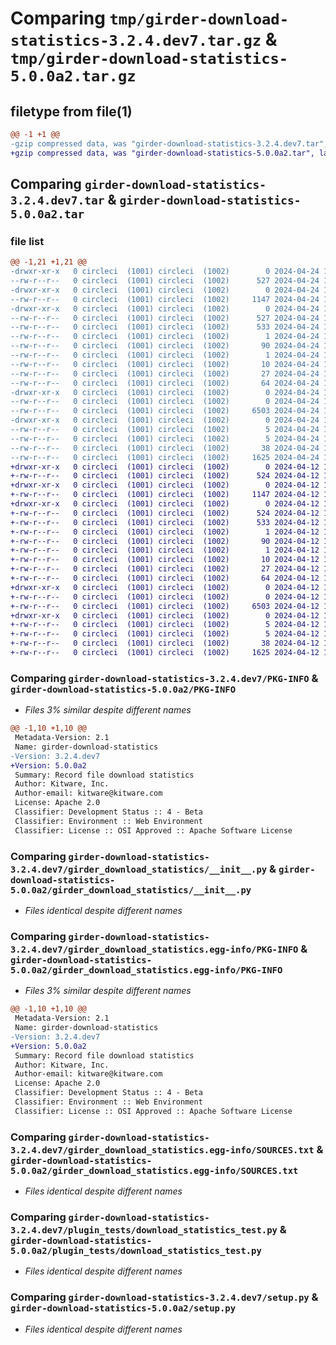 # Comparing `tmp/girder-download-statistics-3.2.4.dev7.tar.gz` & `tmp/girder-download-statistics-5.0.0a2.tar.gz`

## filetype from file(1)

```diff
@@ -1 +1 @@
-gzip compressed data, was "girder-download-statistics-3.2.4.dev7.tar", last modified: Wed Apr 24 19:12:21 2024, max compression
+gzip compressed data, was "girder-download-statistics-5.0.0a2.tar", last modified: Fri Apr 12 16:30:01 2024, max compression
```

## Comparing `girder-download-statistics-3.2.4.dev7.tar` & `girder-download-statistics-5.0.0a2.tar`

### file list

```diff
@@ -1,21 +1,21 @@
-drwxr-xr-x   0 circleci  (1001) circleci  (1002)        0 2024-04-24 19:12:21.066557 girder-download-statistics-3.2.4.dev7/
--rw-r--r--   0 circleci  (1001) circleci  (1002)      527 2024-04-24 19:12:21.066557 girder-download-statistics-3.2.4.dev7/PKG-INFO
-drwxr-xr-x   0 circleci  (1001) circleci  (1002)        0 2024-04-24 19:12:21.062557 girder-download-statistics-3.2.4.dev7/girder_download_statistics/
--rw-r--r--   0 circleci  (1001) circleci  (1002)     1147 2024-04-24 19:11:47.000000 girder-download-statistics-3.2.4.dev7/girder_download_statistics/__init__.py
-drwxr-xr-x   0 circleci  (1001) circleci  (1002)        0 2024-04-24 19:12:21.066557 girder-download-statistics-3.2.4.dev7/girder_download_statistics.egg-info/
--rw-r--r--   0 circleci  (1001) circleci  (1002)      527 2024-04-24 19:12:20.000000 girder-download-statistics-3.2.4.dev7/girder_download_statistics.egg-info/PKG-INFO
--rw-r--r--   0 circleci  (1001) circleci  (1002)      533 2024-04-24 19:12:21.000000 girder-download-statistics-3.2.4.dev7/girder_download_statistics.egg-info/SOURCES.txt
--rw-r--r--   0 circleci  (1001) circleci  (1002)        1 2024-04-24 19:12:20.000000 girder-download-statistics-3.2.4.dev7/girder_download_statistics.egg-info/dependency_links.txt
--rw-r--r--   0 circleci  (1001) circleci  (1002)       90 2024-04-24 19:12:20.000000 girder-download-statistics-3.2.4.dev7/girder_download_statistics.egg-info/entry_points.txt
--rw-r--r--   0 circleci  (1001) circleci  (1002)        1 2024-04-24 19:12:20.000000 girder-download-statistics-3.2.4.dev7/girder_download_statistics.egg-info/not-zip-safe
--rw-r--r--   0 circleci  (1001) circleci  (1002)       10 2024-04-24 19:12:20.000000 girder-download-statistics-3.2.4.dev7/girder_download_statistics.egg-info/requires.txt
--rw-r--r--   0 circleci  (1001) circleci  (1002)       27 2024-04-24 19:12:20.000000 girder-download-statistics-3.2.4.dev7/girder_download_statistics.egg-info/top_level.txt
--rw-r--r--   0 circleci  (1001) circleci  (1002)       64 2024-04-24 19:11:47.000000 girder-download-statistics-3.2.4.dev7/plugin.cmake
-drwxr-xr-x   0 circleci  (1001) circleci  (1002)        0 2024-04-24 19:12:21.066557 girder-download-statistics-3.2.4.dev7/plugin_tests/
--rw-r--r--   0 circleci  (1001) circleci  (1002)        0 2024-04-24 19:11:47.000000 girder-download-statistics-3.2.4.dev7/plugin_tests/__init__.py
--rw-r--r--   0 circleci  (1001) circleci  (1002)     6503 2024-04-24 19:11:47.000000 girder-download-statistics-3.2.4.dev7/plugin_tests/download_statistics_test.py
-drwxr-xr-x   0 circleci  (1001) circleci  (1002)        0 2024-04-24 19:12:21.066557 girder-download-statistics-3.2.4.dev7/plugin_tests/files/
--rw-r--r--   0 circleci  (1001) circleci  (1002)        5 2024-04-24 19:11:47.000000 girder-download-statistics-3.2.4.dev7/plugin_tests/files/txt1.txt
--rw-r--r--   0 circleci  (1001) circleci  (1002)        5 2024-04-24 19:11:47.000000 girder-download-statistics-3.2.4.dev7/plugin_tests/files/txt2.txt
--rw-r--r--   0 circleci  (1001) circleci  (1002)       38 2024-04-24 19:12:21.066557 girder-download-statistics-3.2.4.dev7/setup.cfg
--rw-r--r--   0 circleci  (1001) circleci  (1002)     1625 2024-04-24 19:11:47.000000 girder-download-statistics-3.2.4.dev7/setup.py
+drwxr-xr-x   0 circleci  (1001) circleci  (1002)        0 2024-04-12 16:30:01.376257 girder-download-statistics-5.0.0a2/
+-rw-r--r--   0 circleci  (1001) circleci  (1002)      524 2024-04-12 16:30:01.372256 girder-download-statistics-5.0.0a2/PKG-INFO
+drwxr-xr-x   0 circleci  (1001) circleci  (1002)        0 2024-04-12 16:30:01.372256 girder-download-statistics-5.0.0a2/girder_download_statistics/
+-rw-r--r--   0 circleci  (1001) circleci  (1002)     1147 2024-04-12 16:27:18.000000 girder-download-statistics-5.0.0a2/girder_download_statistics/__init__.py
+drwxr-xr-x   0 circleci  (1001) circleci  (1002)        0 2024-04-12 16:30:01.372256 girder-download-statistics-5.0.0a2/girder_download_statistics.egg-info/
+-rw-r--r--   0 circleci  (1001) circleci  (1002)      524 2024-04-12 16:30:01.000000 girder-download-statistics-5.0.0a2/girder_download_statistics.egg-info/PKG-INFO
+-rw-r--r--   0 circleci  (1001) circleci  (1002)      533 2024-04-12 16:30:01.000000 girder-download-statistics-5.0.0a2/girder_download_statistics.egg-info/SOURCES.txt
+-rw-r--r--   0 circleci  (1001) circleci  (1002)        1 2024-04-12 16:30:01.000000 girder-download-statistics-5.0.0a2/girder_download_statistics.egg-info/dependency_links.txt
+-rw-r--r--   0 circleci  (1001) circleci  (1002)       90 2024-04-12 16:30:01.000000 girder-download-statistics-5.0.0a2/girder_download_statistics.egg-info/entry_points.txt
+-rw-r--r--   0 circleci  (1001) circleci  (1002)        1 2024-04-12 16:30:01.000000 girder-download-statistics-5.0.0a2/girder_download_statistics.egg-info/not-zip-safe
+-rw-r--r--   0 circleci  (1001) circleci  (1002)       10 2024-04-12 16:30:01.000000 girder-download-statistics-5.0.0a2/girder_download_statistics.egg-info/requires.txt
+-rw-r--r--   0 circleci  (1001) circleci  (1002)       27 2024-04-12 16:30:01.000000 girder-download-statistics-5.0.0a2/girder_download_statistics.egg-info/top_level.txt
+-rw-r--r--   0 circleci  (1001) circleci  (1002)       64 2024-04-12 16:27:18.000000 girder-download-statistics-5.0.0a2/plugin.cmake
+drwxr-xr-x   0 circleci  (1001) circleci  (1002)        0 2024-04-12 16:30:01.372256 girder-download-statistics-5.0.0a2/plugin_tests/
+-rw-r--r--   0 circleci  (1001) circleci  (1002)        0 2024-04-12 16:27:18.000000 girder-download-statistics-5.0.0a2/plugin_tests/__init__.py
+-rw-r--r--   0 circleci  (1001) circleci  (1002)     6503 2024-04-12 16:27:18.000000 girder-download-statistics-5.0.0a2/plugin_tests/download_statistics_test.py
+drwxr-xr-x   0 circleci  (1001) circleci  (1002)        0 2024-04-12 16:30:01.372256 girder-download-statistics-5.0.0a2/plugin_tests/files/
+-rw-r--r--   0 circleci  (1001) circleci  (1002)        5 2024-04-12 16:27:18.000000 girder-download-statistics-5.0.0a2/plugin_tests/files/txt1.txt
+-rw-r--r--   0 circleci  (1001) circleci  (1002)        5 2024-04-12 16:27:18.000000 girder-download-statistics-5.0.0a2/plugin_tests/files/txt2.txt
+-rw-r--r--   0 circleci  (1001) circleci  (1002)       38 2024-04-12 16:30:01.376257 girder-download-statistics-5.0.0a2/setup.cfg
+-rw-r--r--   0 circleci  (1001) circleci  (1002)     1625 2024-04-12 16:27:18.000000 girder-download-statistics-5.0.0a2/setup.py
```

### Comparing `girder-download-statistics-3.2.4.dev7/PKG-INFO` & `girder-download-statistics-5.0.0a2/PKG-INFO`

 * *Files 3% similar despite different names*

```diff
@@ -1,10 +1,10 @@
 Metadata-Version: 2.1
 Name: girder-download-statistics
-Version: 3.2.4.dev7
+Version: 5.0.0a2
 Summary: Record file download statistics
 Author: Kitware, Inc.
 Author-email: kitware@kitware.com
 License: Apache 2.0
 Classifier: Development Status :: 4 - Beta
 Classifier: Environment :: Web Environment
 Classifier: License :: OSI Approved :: Apache Software License
```

### Comparing `girder-download-statistics-3.2.4.dev7/girder_download_statistics/__init__.py` & `girder-download-statistics-5.0.0a2/girder_download_statistics/__init__.py`

 * *Files identical despite different names*

### Comparing `girder-download-statistics-3.2.4.dev7/girder_download_statistics.egg-info/PKG-INFO` & `girder-download-statistics-5.0.0a2/girder_download_statistics.egg-info/PKG-INFO`

 * *Files 3% similar despite different names*

```diff
@@ -1,10 +1,10 @@
 Metadata-Version: 2.1
 Name: girder-download-statistics
-Version: 3.2.4.dev7
+Version: 5.0.0a2
 Summary: Record file download statistics
 Author: Kitware, Inc.
 Author-email: kitware@kitware.com
 License: Apache 2.0
 Classifier: Development Status :: 4 - Beta
 Classifier: Environment :: Web Environment
 Classifier: License :: OSI Approved :: Apache Software License
```

### Comparing `girder-download-statistics-3.2.4.dev7/girder_download_statistics.egg-info/SOURCES.txt` & `girder-download-statistics-5.0.0a2/girder_download_statistics.egg-info/SOURCES.txt`

 * *Files identical despite different names*

### Comparing `girder-download-statistics-3.2.4.dev7/plugin_tests/download_statistics_test.py` & `girder-download-statistics-5.0.0a2/plugin_tests/download_statistics_test.py`

 * *Files identical despite different names*

### Comparing `girder-download-statistics-3.2.4.dev7/setup.py` & `girder-download-statistics-5.0.0a2/setup.py`

 * *Files identical despite different names*

